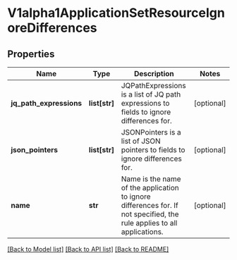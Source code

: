 # V1alpha1ApplicationSetResourceIgnoreDifferences

## Properties
Name | Type | Description | Notes
------------ | ------------- | ------------- | -------------
**jq_path_expressions** | **list[str]** | JQPathExpressions is a list of JQ path expressions to fields to ignore differences for. | [optional] 
**json_pointers** | **list[str]** | JSONPointers is a list of JSON pointers to fields to ignore differences for. | [optional] 
**name** | **str** | Name is the name of the application to ignore differences for. If not specified, the rule applies to all applications. | [optional] 

[[Back to Model list]](../README.md#documentation-for-models) [[Back to API list]](../README.md#documentation-for-api-endpoints) [[Back to README]](../README.md)

